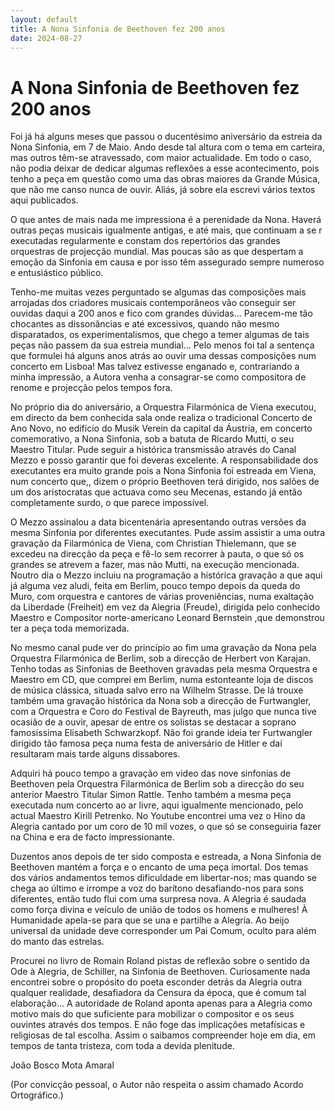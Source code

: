 ```yaml
---
layout: default
title: A Nona Sinfonia de Beethoven fez 200 anos
date: 2024-08-27
---
```

# A Nona Sinfonia de Beethoven fez 200 anos

Foi já há alguns meses que passou o ducentésimo aniversário da estreia da Nona Sinfonia, em 7 de Maio. Ando desde tal altura com o tema em carteira, mas outros têm-se atravessado, com maior actualidade. Em todo o caso, não podia deixar de dedicar algumas reflexões a esse acontecimento, pois tenho a peça em questão como uma das obras maiores da Grande Música, que não me canso nunca de ouvir. Aliás, já sobre ela escrevi vários textos aqui publicados. 


O que antes de mais nada me impressiona é a perenidade da Nona. Haverá outras peças musicais igualmente antigas, e até mais, que continuam a se r executadas regularmente e constam dos repertórios das grandes orquestras de projecção mundial. Mas poucas são as que despertam a emoção da Sinfonia em causa e por isso têm assegurado sempre numeroso e entusiástico público.  


Tenho-me muitas vezes perguntado se algumas das composições mais arrojadas dos criadores musicais contemporâneos vão conseguir ser ouvidas daqui a 200 anos e fico com grandes dúvidas... Parecem-me tão chocantes as dissonâncias e até excessivos, quando não mesmo disparatados, os experimentalismos, que chego a temer algumas de tais peças não passem da sua estreia mundial... Pelo menos foi tal a sentença que formulei há alguns anos atrás ao ouvir uma dessas composições num concerto em Lisboa! Mas talvez estivesse enganado e, contrariando a minha impressão, a Autora venha a consagrar-se como compositora de renome e projecção pelos tempos fora. 


No próprio dia do aniversário, a Orquestra Filarmónica de Viena executou, em directo da bem conhecida sala onde realiza o tradicional Concerto de Ano Novo, no edifício do Musik Verein da capital da Áustria, em concerto comemorativo, a Nona Sinfonia, sob a batuta de Ricardo Mutti, o seu Maestro Titular. Pude seguir a histórica transmissão através do Canal Mezzo e posso garantir que foi deveras excelente. A responsabilidade dos executantes era muito grande pois a Nona Sinfonia foi estreada em Viena, num concerto que,, dizem o próprio Beethoven terá dirigido, nos salões de um dos aristocratas que actuava como seu Mecenas, estando já então completamente surdo, o que parece impossível. 


O Mezzo assinalou a data bicentenária apresentando outras versões da mesma Sinfonia por diferentes executantes. Pude assim assistir a uma outra gravação da Filarmónica de Viena, com Christian Thielemann, que se excedeu na direcção da peça e fê-lo sem recorrer à pauta, o que só os grandes se atrevem a fazer, mas não Mutti, na execução mencionada. Noutro dia o Mezzo incluiu na programação a histórica gravação a que aqui já alguma vez aludi, feita em Berlim, pouco tempo depois da queda do Muro, com orquestra e cantores de várias proveniências, numa exaltação da Liberdade (Freiheit) em vez da Alegria (Freude), dirigida pelo conhecido Maestro e Compositor norte-americano Leonard Bernstein ,que demonstrou ter a peça toda memorizada. 


No mesmo canal pude ver do princípio ao fim uma gravação da Nona pela Orquestra Filarmónica de Berlim, sob a direcção de Herbert von Karajan. Tenho todas as Sinfonias de Beethoven gravadas  pela mesma Orquestra e Maestro em CD, que comprei em Berlim, numa estonteante loja de discos de música clássica, situada salvo erro na Wilhelm Strasse. De lá trouxe também uma gravação histórica da Nona sob a direcção de Furtwangler, com a Orquestra e Coro do Festival de Bayreuth, mas julgo que nunca tive ocasião de a ouvir, apesar de entre os solistas se destacar a soprano famosíssima Elisabeth Schwarzkopf. Não foi grande ideia ter Furtwangler dirigido tão famosa peça numa festa de aniversário de Hitler e daí resultaram mais tarde alguns dissabores. 


Adquiri há pouco tempo a gravação em video das nove sinfonias de Beethoven pela Orquestra Filarmónica de Berlim sob a direcção do seu anterior Maestro Titular Simon Rattle. Tenho também a mesma peça executada num concerto ao ar livre, aqui igualmente mencionado, pelo actual Maestro Kirill Petrenko. No Youtube encontrei uma vez o Hino da Alegria cantado por um coro de 10 mil vozes, o que só se conseguiria fazer na China e  era de facto impressionante. 


Duzentos anos depois de ter sido composta e estreada, a Nona Sinfonia de Beethoven mantém a força e o encanto de uma peça imortal. Dos temas dos vários andamentos temos dificuldade em libertar-nos; mas quando se chega ao último e irrompe a voz do barítono desafiando-nos para sons diferentes, então tudo flui com uma surpresa nova. A Alegria é saudada como força divina e veículo de união de todos os homens e mulheres! À Humanidade apela-se para que se una e partilhe a Alegria. Ao beijo universal da unidade deve corresponder um Pai Comum, oculto para além do manto das estrelas. 


Procurei no livro de Romain Roland pistas de reflexão sobre o sentido da Ode à Alegria, de Schiller, na Sinfonia de Beethoven. Curiosamente nada encontrei sobre o propósito do poeta esconder detrás da Alegria outra qualquer realidade, desafiadora da Censura da época, que é comum tal elaboração... A autoridade de Roland aponta apenas para a Alegria como motivo mais do que suficiente para mobilizar o compositor e os seus ouvintes através dos tempos. E não foge das implicações metafísicas e religiosas de tal escolha. Assim o saibamos compreender hoje em dia, em tempos de tanta tristeza, com toda a devida plenitude. 


 


João Bosco Mota Amaral 


(Por convicção pessoal, o Autor não respeita o assim chamado Acordo Ortográfico.)